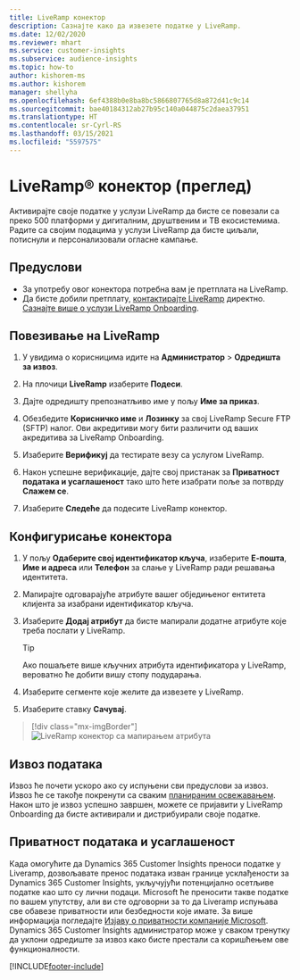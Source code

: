 ```yaml
---
title: LiveRamp конектор
description: Сазнајте како да извезете податке у LiveRamp.
ms.date: 12/02/2020
ms.reviewer: mhart
ms.service: customer-insights
ms.subservice: audience-insights
ms.topic: how-to
author: kishorem-ms
ms.author: kishorem
manager: shellyha
ms.openlocfilehash: 6ef4388b0e8ba8bc5866807765d8a872d41c9c14
ms.sourcegitcommit: bae40184312ab27b95c140a044875c2daea37951
ms.translationtype: HT
ms.contentlocale: sr-Cyrl-RS
ms.lasthandoff: 03/15/2021
ms.locfileid: "5597575"
---
```

# <a name="liverampreg-connector-preview"></a>LiveRamp&reg; конектор (преглед)

Активирајте своје податке у услузи LiveRamp да бисте се повезали са преко 500 платформи у дигиталним, друштвеним и ТВ екосистемима. Радите са својим подацима у услузи LiveRamp да бисте циљали, потиснули и персонализовали огласне кампање.

## <a name="prerequisites"></a>Предуслови

- За употребу овог конектора потребна вам је претплата на LiveRamp.
- Да бисте добили претплату, [контактирајте LiveRamp](https://liveramp.com/contact/) директно. [Сазнајте више о услузи LiveRamp Onboarding](https://liveramp.com/our-platform/data-onboarding/).

## <a name="connect-to-liveramp"></a>Повезивање на LiveRamp

1. У увидима о корисницима идите на **Администратор** > **Одредишта за извоз**.

1. На плочици **LiveRamp** изаберите **Подеси**.

1. Дајте одредишту препознатљиво име у пољу **Име за приказ**.

1. Обезбедите **Корисничко име** и **Лозинку** за свој LiveRamp Secure FTP (SFTP) налог.
Ови акредитиви могу бити различити од ваших акредитива за LiveRamp Onboarding.

1. Изаберите **Верификуј** да тестирате везу са услугом LiveRamp.

1. Након успешне верификације, дајте свој пристанак за **Приватност података и усаглашеност** тако што ћете изабрати поље за потврду **Слажем се**.

1. Изаберите **Следеће** да подесите LiveRamp конектор.

## <a name="configure-the-connector"></a>Конфигурисање конектора

1. У пољу **Одаберите свој идентификатор кључа**, изаберите **Е-пошта**, **Име и адреса** или **Телефон** за слање у LiveRamp ради решавања идентитета.

1. Мапирајте одговарајуће атрибуте вашег обједињеног ентитета клијента за изабрани идентификатор кључа.

1. Изаберите **Додај атрибут** да бисте мапирали додатне атрибуте које треба послати у LiveRamp.

   > [!TIP]
   > Ако пошаљете више кључних атрибута идентификатора у LiveRamp, вероватно ће добити вишу стопу подударања.

1. Изаберите сегменте које желите да извезете у LiveRamp.

1. Изаберите ставку **Сачувај**.

> [!div class="mx-imgBorder"]
> ![LiveRamp конектор са мапирањем атрибута](media/export-liveramp-segments.png "LiveRamp конектор са мапирањем атрибута")

## <a name="export-the-data"></a>Извоз података

Извоз ће почети ускоро ако су испуњени сви предуслови за извоз. Извоз ће се такође покренути са сваким [планираним освежавањем](system.md#schedule-tab).
Након што је извоз успешно завршен, можете се пријавити у LiveRamp Onboarding да бисте активирали и дистрибуирали своје податке.

## <a name="data-privacy-and-compliance"></a>Приватност података и усаглашеност

Када омогућите да Dynamics 365 Customer Insights преноси податке у Liveramp, дозвољавате пренос података изван границе усклађености за Dynamics 365 Customer Insights, укључујући потенцијално осетљиве податке као што су лични подаци. Microsoft ће преносити такве податке по вашем упутству, али ви сте одговорни за то да Liveramp испуњава све обавезе приватности или безбедности које имате. За више информација погледајте [Изјаву о приватности компаније Microsoft](https://go.microsoft.com/fwlink/?linkid=396732).
Dynamics 365 Customer Insights администратор може у сваком тренутку да уклони одредиште за извоз како бисте престали са коришћењем ове функционалности.

[!INCLUDE[footer-include](../includes/footer-banner.md)]
